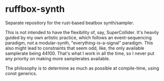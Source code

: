 # ruffbox-synth
Separate repository for the rust-based beatbox synth/sampler.

This is not intended to have the flexibility of, say, SuperCollider.
It's heavily guided by my own artistic practice, which follows an event-sequencing
paradigm, not a modular-synth, "everything-is-a-signal" paradigm.
This also might lead to constraints that seem odd, like, the only available samplerate being 44100.
That's what I work in all the time, so I never put any priority on making more samplerates available.

The philosophy is to determine as much as possible at compile-time, using const generics.
